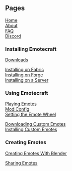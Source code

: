 ## Pages

[Home](./home)\
[About](./about)\
[FAQ](./faq)\
[Discord](https://discord.com/invite/38e348fxVS)

### Installing Emotecraft

[Downloads](./downloads)

[Installing on Fabric](./install-fabric)\
[Installing on Forge](./install-forge)\
[Installing on a Server](./install-server)

### Using Emotecraft

[Playing Emotes](./playing-emotes)\
[Mod Config](./mod-config)\
[Setting the Emote Wheel](./setting-emote-wheel)

[Downloading Custom Emotes](./download-emotes)\
[Installing Custom Emotes](./install-emotes)

### Creating Emotes

[Creating Emotes With Blender](./create-emotes-blender)

[Sharing Emotes](./sharing-emotes)
